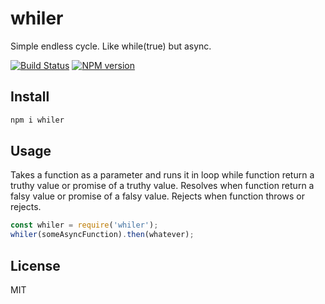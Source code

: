 # whiler

Simple endless cycle. Like while(true) but async.

[![Build Status][travis-image]][travis-url]
[![NPM version][npm-image]][npm-url]

## Install

```bash
npm i whiler
```

## Usage

Takes a function as a parameter and runs it in loop while function return a truthy value or promise of a truthy value. Resolves when function return a falsy value or promise of a falsy value. Rejects when function throws or rejects.

```js
const whiler = require('whiler');
whiler(someAsyncFunction).then(whatever);
```

## License

MIT

[npm-url]: https://npmjs.org/package/whiler
[npm-image]: https://badge.fury.io/js/whiler.svg
[travis-url]: https://travis-ci.org/astur/whiler
[travis-image]: https://travis-ci.org/astur/whiler.svg?branch=master